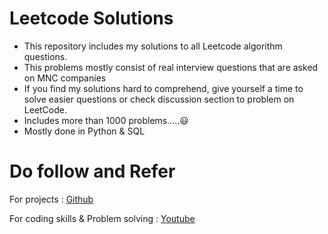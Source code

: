 # Leetcode Solutions
- This repository includes my solutions to all Leetcode algorithm questions. 
- This problems mostly consist of real interview questions that are asked on MNC companies 
- If you find my solutions hard to comprehend, give yourself a time to solve easier questions or check discussion section to problem on LeetCode.
- Includes more than 1000 problems.....😃
- Mostly done in Python & SQL

# Do follow and Refer 
For projects : [Github](https://github.com/sarah131/)

For coding skills & Problem solving : [Youtube](https://youtube.com/@theengineeringcodex?si=5o6xpI8eqK7-2fQf)
